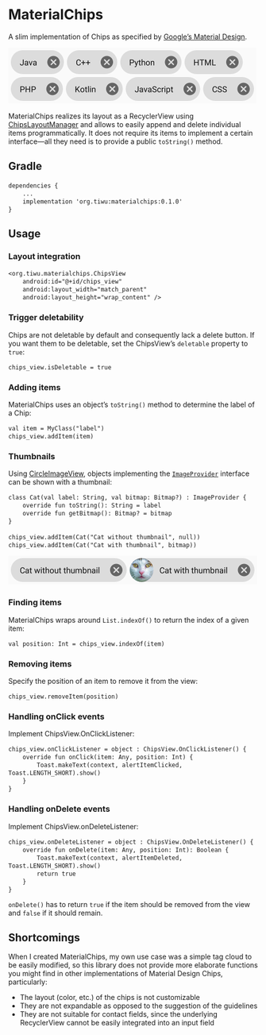 # MaterialChips

A slim implementation of Chips as specified by [Google’s Material Design](https://material.io/guidelines/components/chips.html).

![MaterialChips preview](https://raw.githubusercontent.com/TiMWunderlich/MaterialChips/master/docs/tags.png)

MaterialChips realizes its layout as a RecyclerView using [ChipsLayoutManager](https://github.com/BelooS/ChipsLayoutManager) and allows to easily append and delete individual items programmatically. It does not require its items to implement a certain interface—all they need is to provide a public ```toString()``` method.

## Gradle
    dependencies {
        ...
        implementation 'org.tiwu:materialchips:0.1.0'
    }
    
    
## Usage

### Layout integration

    <org.tiwu.materialchips.ChipsView
        android:id="@+id/chips_view"
        android:layout_width="match_parent"
        android:layout_height="wrap_content" />
        
        
### Trigger deletability

Chips are not deletable by default and consequently lack a delete button. If you want them to be deletable, set the ChipsView’s ```deletable``` property to ```true```:

    chips_view.isDeletable = true
    
        
### Adding items

MaterialChips uses an object’s ```toString()``` method to determine the label of a Chip:

    val item = MyClass("label")
    chips_view.addItem(item)


### Thumbnails

Using [CircleImageView](https://github.com/hdodenhof/CircleImageView), objects implementing the [```ImageProvider```](https://github.com/TimWunderlich/MaterialChips/blob/master/materialchips/src/main/java/org/tiwu/materialchips/ImageProvider.java) interface can be shown with a thumbnail:

    class Cat(val label: String, val bitmap: Bitmap?) : ImageProvider {
        override fun toString(): String = label
        override fun getBitmap(): Bitmap? = bitmap
    }
    
    chips_view.addItem(Cat("Cat without thumbnail", null))    
    chips_view.addItem(Cat("Cat with thumbnail", bitmap))

![Thumbnails](https://raw.githubusercontent.com/TiMWunderlich/MaterialChips/master/docs/cat.png)
    
    
### Finding items

MaterialChips wraps around ```List.indexOf()``` to return the index of a given item:

    val position: Int = chips_view.indexOf(item)
    
    
### Removing items

Specify the position of an item to remove it from the view:

    chips_view.removeItem(position)


### Handling onClick events

Implement ChipsView.OnClickListener:

    chips_view.onClickListener = object : ChipsView.OnClickListener() {
        override fun onClick(item: Any, position: Int) {
            Toast.makeText(context, alertItemClicked, Toast.LENGTH_SHORT).show()
        }
    }


### Handling onDelete events

Implement ChipsView.onDeleteListener:

    chips_view.onDeleteListener = object : ChipsView.OnDeleteListener() {
        override fun onDelete(item: Any, position: Int): Boolean {
            Toast.makeText(context, alertItemDeleted, Toast.LENGTH_SHORT).show()
            return true
        }
    }

```onDelete()``` has to return ```true``` if the item should be removed from the view and ```false``` if it should remain.


## Shortcomings

When I created MaterialChips, my own use case was a simple tag cloud to be easily modified, so this library does not provide more elaborate functions you might find in other implementations of Material Design Chips, particularly:

* The layout (color, etc.) of the chips is not customizable
* They are not expandable as opposed to the suggestion of the guidelines
* They are not suitable for contact fields, since the underlying RecyclerView cannot be easily integrated into an input field
